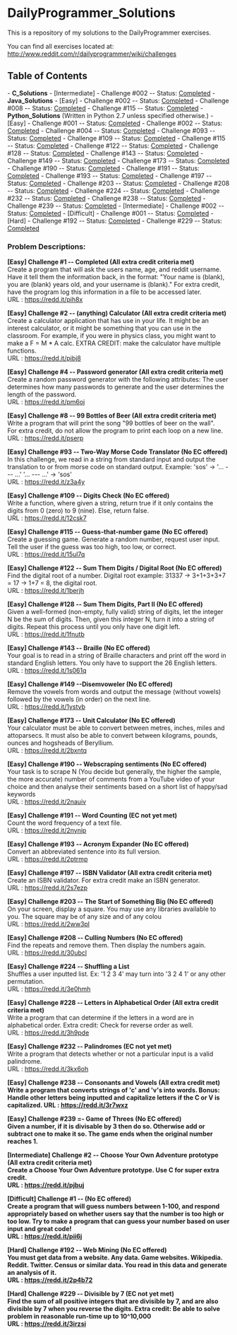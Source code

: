 DailyProgrammer_Solutions
=========================

This is a repository of my solutions to the DailyProgrammer exercises. 

You can find all exercises located at: http://www.reddit.com/r/dailyprogrammer/wiki/challenges

<h2>Table of Contents</h2>
- <strong>C_Solutions</strong>
  - [Intermediate] 
    - Challenge #002 -- Status: <a href="https://github.com/ArnoldM904/DailyProgrammer_Solutions/blob/master/C_Solutions/%5BIntermediate%5D_Challenge_002.c">Completed</a>
- <strong>Java_Solutions</strong>
  - [Easy] 
    - Challenge #002 -- Status: <a href="https://github.com/ArnoldM904/DailyProgrammer_Solutions/blob/master/Java_Solutions/%5BEasy%5D_Challenge_002.java">Completed</a>
    - Challenge #008 -- Status: <a href="https://github.com/ArnoldM904/DailyProgrammer_Solutions/blob/master/Java_Solutions/%5BEasy%5D_Challenge_008.java">Completed</a>
    - Challenge #115 -- Status: <a href="https://github.com/ArnoldM904/DailyProgrammer_Solutions/blob/master/Java_Solutions/%5BEasy%5D_Challenge_115.java">Completed</a>
- <strong>Python_Solutions</strong> (Written in Python 2.7 unless specified otherwise.)
  - [Easy] 
    - Challenge #001 -- Status: <a href="https://github.com/ArnoldM904/DailyProgrammer_Solutions/blob/master/Python_Solutions/%5BEasy%5D_Challenge_001.py">Completed</a>
    - Challenge #002 -- Status: <a href="https://github.com/ArnoldM904/DailyProgrammer_Solutions/blob/master/Python_Solutions/%5BEasy%5D_Challenge_002.py">Completed</a>
    - Challenge #004 -- Status: <a href="https://github.com/ArnoldM904/DailyProgrammer_Solutions/blob/master/Python_Solutions/%5BEasy%5D_Challenge_004.py">Completed</a>
    - Challenge #093 -- Status: <a href="https://github.com/ArnoldM904/DailyProgrammer_Solutions/blob/master/Python_Solutions/%5BEasy%5D_Challenge_093.py">Completed</a>
    - Challenge #109 -- Status: <a href="https://github.com/ArnoldM904/DailyProgrammer_Solutions/blob/master/Python_Solutions/%5BEasy%5D_Challenge_109.py">Completed</a>
    - Challenge #115 -- Status: <a href="https://github.com/ArnoldM904/DailyProgrammer_Solutions/blob/master/Python_Solutions/%5BEasy%5D_Challenge_115.py">Completed</a>
    - Challenge #122 -- Status: <a href="https://github.com/ArnoldM904/DailyProgrammer_Solutions/blob/master/Python_Solutions/%5BEasy%5D_Challenge_122.py">Completed</a>
    - Challenge #128 -- Status: <a href="https://github.com/ArnoldM904/DailyProgrammer_Solutions/blob/master/Python_Solutions/%5BEasy%5D_Challenge_128.py">Completed</a>
    - Challenge #143 -- Status: <a href="https://github.com/ArnoldM904/DailyProgrammer_Solutions/blob/master/Python_Solutions/%5BEasy%5D_Challenge_143.py">Completed</a>
    - Challenge #149 -- Status: <a href="https://github.com/ArnoldM904/DailyProgrammer_Solutions/blob/master/Python_Solutions/%5BEasy%5D_Challenge_149.py">Completed</a>
    - Challenge #173 -- Status: <a href="https://github.com/ArnoldM904/DailyProgrammer_Solutions/blob/master/Python_Solutions/%5BEasy%5D_Challenge_173.py">Completed</a>
    - Challenge #190 -- Status: <a href="https://github.com/ArnoldM904/DailyProgrammer_Solutions/blob/master/Python_Solutions/%5BEasy%5D_Challenge_190.py">Completed</a>
    - Challenge #191 -- Status: <a href="https://github.com/ArnoldM904/DailyProgrammer_Solutions/blob/master/Python_Solutions/%5BEasy%5D_Challenge_191.py">Completed</a>
    - Challenge #193 -- Status: <a href="https://github.com/ArnoldM904/DailyProgrammer_Solutions/blob/master/Python_Solutions/%5BEasy%5D_Challenge_193.py">Completed</a>
    - Challenge #197 -- Status: <a href="https://github.com/ArnoldM904/DailyProgrammer_Solutions/blob/master/Python_Solutions/%5BEasy%5D_Challenge_197.py">Completed</a>
    - Challenge #203 -- Status: <a href="https://github.com/ArnoldM904/DailyProgrammer_Solutions/blob/master/Python_Solutions/%5BEasy%5D_Challenge_203.py">Completed</a>
    - Challenge #208 -- Status: <a href="https://github.com/ArnoldM904/DailyProgrammer_Solutions/blob/master/Python_Solutions/%5BEasy%5D_Challenge_208.py">Completed</a>
    - Challenge #224 -- Status: <a href="https://github.com/ArnoldM904/DailyProgrammer_Solutions/blob/master/Python_Solutions/%5BEasy%5D_Challenge_224.py">Completed</a>
    - Challenge #232 -- Status: <a href="https://github.com/ArnoldM904/DailyProgrammer_Solutions/blob/master/Python_Solutions/%5BEasy%5D_Challenge_232.py">Completed</a>
    - Challenge #238 -- Status: <a href="https://github.com/ArnoldM904/DailyProgrammer_Solutions/blob/master/Python_Solutions/%5BEasy%5D_Challenge_238.py">Completed</a>
    - Challenge #239 -- Status: <a href="https://github.com/ArnoldM904/DailyProgrammer_Solutions/blob/master/Python_Solutions/%5BEasy%5D_Challenge_239.py">Completed</a>
  - [Intermediate] 
    - Challenge #002 -- Status: <a href="https://github.com/ArnoldM904/DailyProgrammer_Solutions/blob/master/Python_Solutions/%5BIntermediate%5D_Challenge_002.py">Completed</a>
  - [Difficult] 
    - Challenge #001 -- Status: <a href="https://github.com/ArnoldM904/DailyProgrammer_Solutions/blob/master/Python_Solutions/%5BDifficult%5D_Challenge_001.py">Completed</a>
  - [Hard]
    - Challenge #192 -- Status: <a href="https://github.com/ArnoldM904/DailyProgrammer_Solutions/blob/master/Python_Solutions/%5BHard%5D_Challenge_192.py">Completed</a>
    - Challenge #229 -- Status: <a href="https://github.com/ArnoldM904/DailyProgrammer_Solutions/blob/master/Python_Solutions/%5BHard%5D_Challenge_229.py">Completed</a>




<h3>Problem Descriptions: </h3>


<strong> [Easy] Challenge #1 -- Completed (All extra credit criteria met) </strong>
<BR>
Create a program that will ask the users name, age, and reddit username. 
Have it tell them the information back, in the format:
"Your name is (blank), you are (blank) years old, and your username is (blank)."
For extra credit, have the program log this information in a file to be accessed later.
<BR>
URL : https://redd.it/pih8x

<strong> [Easy] Challenge #2 -- (anything) Calculator (All extra credit criteria met) </strong>
<BR>
Create a calculator application that has use in your life. It might be an interest calculator, or it might be something that you can use in the classroom. For example, if you were in physics class, you might want to make a F = M * A calc.
EXTRA CREDIT: make the calculator have multiple functions.
<BR>
URL : https://redd.it/pjbj8

<strong> [Easy] Challenge #4 -- Password generator (All extra credit criteria met) </strong>
<BR>
Create a random password generator with the following attributes: The user determines how many passwords to generate 
and the user determines the length of the password.
<BR>
URL : https://redd.it/pm6oj

<strong> [Easy] Challenge #8 -- 99 Bottles of Beer (All extra credit criteria met) </strong>
<BR>
Write a program that will print the song "99 bottles of beer on the wall".
<BR>
For extra credit, do not allow the program to print each loop on a new line.
<BR>
URL : https://redd.it/pserp

<strong> [Easy] Challenge #93 -- Two-Way Morse Code Translator (No EC offered) </strong>
<BR>
In this challenge, we read in a string from standard input and output the translation to or from morse code on standard output. Example: 'sos' -> '... --- ...' '... --- ...' -> 'sos'
<BR>
URL : https://redd.it/z3a4y

<strong> [Easy] Challenge #109 -- Digits Check (No EC offered) </strong>
<BR>
Write a function, where given a string, return true if it only contains the digits from 0 (zero) to 9 (nine). Else, return false.
<BR>
URL : https://redd.it/12csk7

<strong> [Easy] Challenge #115 -- Guess-that-number game (No EC offered) </strong>
<BR>
Create a guessing game. Generate a random number, request user input. Tell the user if the guess was too high, too low, or correct.
<BR>
URL : https://redd.it/15ul7q

<strong> [Easy] Challenge #122 -- Sum Them Digits / Digital Root (No EC offered) </strong>
<BR>
Find the digital root of a number. 
Digital root example: 31337 -> 3+1+3+3+7 = 17 -> 1+7 = 8, the digital root.
<BR>
URL : https://redd.it/1berjh

<strong> [Easy] Challenge #128 -- Sum Them Digits, Part II (No EC offered) </strong>
<BR>
Given a well-formed (non-empty, fully valid) string of digits, let the integer N be the sum of digits. Then, given this integer N, turn it into a string of digits. Repeat this process until you only have one digit left.
<BR>
URL : https://redd.it/1fnutb

<strong> [Easy] Challenge #143 -- Braille (No EC offered) </strong>
<BR>
Your goal is to read in a string of Braille characters and print off the word in standard English letters. You only have to support the 26 English letters.
<BR>
URL : https://redd.it/1s061q

<strong> [Easy] Challenge #149 --Disemvoweler (No EC offered) </strong>
<BR>
Remove the vowels from words and output the message (without vowels) followed by the vowels (in order) on the next line.
<BR>
URL : https://redd.it/1ystvb

<strong> [Easy] Challenge #173 -- Unit Calculator (No EC offered) </strong>
<BR>
Your calculator must be able to convert between metres, inches, miles and attoparsecs. It must also be able to convert between kilograms, pounds, ounces and hogsheads of Beryllium.
<BR>
URL : https://redd.it/2bxntq

<strong> [Easy] Challenge #190 -- Webscraping sentiments (No EC offered) </strong>
<BR>
Your task is to scrape N (You decide but generally, the higher the sample, the more accurate) number of comments from a YouTube video of your choice and then analyse their sentiments based on a short list of happy/sad keywords
<BR>
URL : https://redd.it/2nauiv

<strong> [Easy] Challenge #191 -- Word Counting (EC not yet met) </strong>
<BR>
Count the word frequency of a text file.
<BR>
URL : https://redd.it/2nynip

<strong> [Easy] Challenge #193 -- Acronym Expander (No EC offered) </strong>
<BR>
Convert an abbreviated sentence into its full version.
<BR>
URL : https://redd.it/2ptrmp

<strong> [Easy] Challenge #197 -- ISBN Validator (All extra credit criteria met) </strong>
<BR>
Create an ISBN validator. For extra credit make an ISBN generator.
<BR>
URL : https://redd.it/2s7ezp

<strong> [Easy] Challenge #203 -- The Start of Something Big (No EC offered) </strong>
<BR>
On your screen, display a square.
You may use any libraries available to you.
The square may be of any size and of any colou
<BR>
URL : https://redd.it/2ww3pl

<strong> [Easy] Challenge #208 -- Culling Numbers (No EC offered) </strong>
<BR>
Find the repeats and remove them. Then display the numbers again.
<BR>
URL : https://redd.it/30ubcl

<strong> [Easy] Challenge #224 -- Shuffling a List</strong>
<BR>
Shuffles a user inputted list. Ex: '1 2 3 4' may turn into '3 2 4 1' or any other permutation.
<BR>
URL : https://redd.it/3e0hmh

<strong> [Easy] Challenge #228 -- Letters in Alphabetical Order (All extra credit criteria met)</strong>
<BR>
Write a program that can determine if the letters in a word are in alphabetical order.
Extra credit: Check for reverse order as well.
<BR>
URL : https://redd.it/3h9pde

<strong> [Easy] Challenge #232 -- Palindromes (EC not yet met)</strong>
<BR>
Write a program that detects whether or not a particular input is a valid palindrome. 
<BR>
URL : https://redd.it/3kx6oh

<strong> [Easy] Challenge #238 -- Consonants and Vowels (All extra credit met)
<BR>
Write a program that converts strings of 'c' and 'v's into words.
Bonus: Handle other letters being inputted and capitalize letters if the C or V is capitalized.
URL : https://redd.it/3r7wxz

<strong> [Easy] Challenge #239 =- Game of Threes (No EC offered)
<BR>
Given a number, if it is divisable by 3 then do so. Otherwise add or subtract one to make it so. The game ends when the original number reaches 1.

<strong> [Intermediate] Challenge #2 -- Choose Your Own Adventure prototype (All extra credit criteria met) </strong>
<BR>
Create a Choose Your Own Adventure prototype. Use C for super extra credit.
<BR>
URL : https://redd.it/pjbuj

<strong> [Difficult] Challenge #1 -- <No problem name> (No EC offered) </strong>
<BR>
Create a program that will guess numbers between 1-100, and respond appropriately based on 
whether users say that the number is too high or too low. 
Try to make a program that can guess your number based on user input and great code!
<BR>
URL : https://redd.it/pii6j

<strong> [Hard] Challenge #192 -- Web Mining (No EC offered) </strong>
<BR>
You must get data from a website. Any data. Game websites. Wikipedia. Reddit. Twitter. Census or similar data.
You read in this data and generate an analysis of it.
<BR>
URL : https://redd.it/2p4b72

<strong> [Hard] Challenge #229 -- Divisible by 7 (EC not yet met) </strong>
<BR>
Find the sum of all positive integers that are divisible by 7, and are also divisible by 7 when you reverse the digits.
Extra credit: Be able to solve problem in reasonable run-time up to 10^10,000
<BR>
URL : https://redd.it/3irzsi
